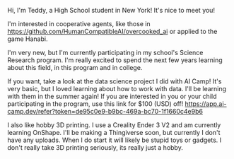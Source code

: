 Hi, I'm Teddy, a High School student in New York! It's nice to meet you!

I'm interested in cooperative agents, like those in https://github.com/HumanCompatibleAI/overcooked_ai or applied to the game Hanabi.

I'm very new, but I'm currently participating in my school's Science Research program. 
I'm really excited to spend the next few years learning about this field, in this program and in college.

If you want, take a look at the data science project I did with AI Camp! It's very basic, but I loved learning about how to work with data. 
I'll be learning with them in the summer again! If you are interested in you or your child participating in the program, use this link for $100 (USD) off!
https://app.ai-camp.dev/refer?token=de95c0e9-b9bc-469a-bc70-1f1660c4e9b6

I also like hobby 3D printing. I use a Creality Ender 3 V2 and am currently learning OnShape. I'll be making a Thingiverse soon, but currently I don't have any uploads. When I do start it will likely be stupid toys or gadgets. I don't really take 3D printing seriously, its really just a hobby.

<!---
aScrambledEgg/aScrambledEgg is a ✨ special ✨ repository because its `README.md` (this file) appears on your GitHub profile.
You can click the Preview link to take a look at your changes.
--->
